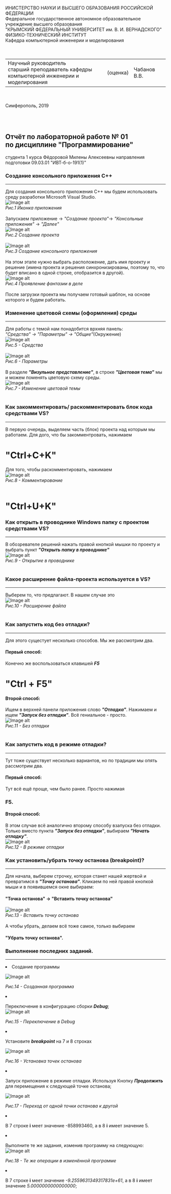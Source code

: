ИНИСТЕРСТВО НАУКИ  И ВЫСШЕГО ОБРАЗОВАНИЯ РОССИЙСКОЙ ФЕДЕРАЦИИ  
Федеральное государственное автономное образовательное учреждение высшего образования  
"КРЫМСКИЙ ФЕДЕРАЛЬНЫЙ УНИВЕРСИТЕТ им. В. И. ВЕРНАДСКОГО"  
ФИЗИКО-ТЕХНИЧЕСКИЙ ИНСТИТУТ  
Кафедра компьютерной инженерии и моделирования
<br/><br/>
<br/>
<table>
<tr><td>Научный руководитель<br/> старший преподаватель кафедры<br/> компьютерной инженерии и моделирования</td>
<td>(оценка)</td>
<td>Чабанов В.В.</td>
</tr>
</table>
<br/><br/>​
Симферополь, 2019<br/><br/>

​
## Отчёт по лабораторной работе № 01<br/>по дисциплине "Программирование" <br/>
​студента 1 курса Фёдоровой Милены Алексеевны направления подготовки 09.03.01 "ИВТ-б-о-191(1)" <br/> 
### Создание консольного приложения С++
---
Для создания консольного приложения С++ мы будем использовать среду разработки Microsoft Visual Studio. <br>
![Image alt](https://github.com/L56joj/SQIDDY/blob/master/Картины%20эпохи%20возрождения/1.VisualStudio.png) <br/>
_Рис.1 Иконка приложения_<br/><br/>
Запускаем приложение -> _"Создание проекта"_-> _"Консольные приложения"_ -> _"Далее"_ <br/>
![Image alt](https://github.com/L56joj/SQIDDY/blob/master/Картины%20эпохи%20возрождения/2.Создать%20проект.png) <br/>
_Рис.2 Создание проекта_ <br/><br/>
![Image alt](https://github.com/L56joj/SQIDDY/blob/master/Картины%20эпохи%20возрождения/3.Консольное%20приложение.png)
<br/>
_Рис.3 Создание консольного приложения_<br/><br/>
На этом этапе нужно выбрать расположение, дать имя проекту и решение (имена проекта и решения синхронизированы, поэтому то, что будет вписано в одной строке, отобразится в другой).
<br/>
![Image alt](https://github.com/L56joj/SQIDDY/blob/master/Картины%20эпохи%20возрождения/4.Имя%20проекта%20и%20решения.png)<br/>
_Рис.4 Проявление фантазии в деле_ <br/><br/>
После загрузки проекта мы получаем готовый шаблон, на основе которого и будем работать. <br/>
### Изменение цветовой схемы (оформления) среды<br/>
---
Для работы с темой нам понадобится врхняя панель:<br/>
_"Средства" -> "Параметры" -> "Общие"_(Окружение)<br/>
![Image alt](https://github.com/L56joj/SQIDDY/blob/master/Картины%20эпохи%20возрождения/5.Средства.png)<br/>
_Рис.5 - Средства_ <br/><br/>
![Image alt](https://github.com/L56joj/SQIDDY/blob/master/Картины%20эпохи%20возрождения/6.Параметры.png) <br/>
_Рис.6 - Параметры_ <br/><br/>
В разделе ***"Визульное представление"***, в строке ***"Цветовая тема"*** мы и можем поменять цветовую схему среды. <br/>
![Image alt](https://github.com/L56joj/SQIDDY/blob/master/Картины%20эпохи%20возрождения/7.Цветовая%20тема.png) <br/>
_Рис.7 - Изменение цветовой темы_<br/><br/>
### Как закомментировать/ раскомментировать блок кода средствами VS? <br/>
---
В первую очередь, выделяем часть (блок) проекта  над которым мы работаем. Для дого, что бы закомментровать, нажимаем <br/>
# "Сtrl+C+K" <br/>
Для того, чтобы раскомментировать, нажимаем <br/>
![Image alt](https://github.com/L56joj/SQIDDY/blob/master/Картины%20эпохи%20возрождения/8.%20Комментарий.png)<br/>
_Рис.8 - Комментирование_ <br/><br/>
# "Ctrl+U+K" <br/>
###  Как открыть в проводнике Windows папку с проектом средствами VS? <br/>
---
В обозревателе решений нажать правой кнопкой мышки по проекту и выбрать пункт ***"Открыть папку в проводнике"***<br/>
![Image alt](https://github.com/L56joj/SQIDDY/blob/master/Картины%20эпохи%20возрождения/9.Открытие%20в%20проводнике.png)<br/>
_Рис.9 - Открытие в проводнике_<br/><br/>
###  Какое расширение файла-проекта используется в VS?<br/>
---
Выберем то, что предлагают. В нашем случае это <br/> 
![Image alt](https://github.com/L56joj/SQIDDY/blob/master/Картины%20эпохи%20возрождения/10.Расширение%20файла.png)<br/>
_Рис.10 - Расширение файла_<br/><br/>
### Как запустить код без отладки?<br/>
---
Для этого сущестует несколько способов. Мы же рассмотрим два.
#### Первый способ: <br/>
Конечно же воспользоваться клавишей ***F5*** <br/>
# "Ctrl + F5" <br/>
#### Второй способ:  <br/>
Ищем в верхней панели приложения слово ***"Отладка"***. Нажимаем и ищем ***"Запуск без отладки"***. Всё гениальное - просто. <br/>
![Image alt](https://github.com/L56joj/SQIDDY/blob/master/Картины%20эпохи%20возрождения/11.Без%20отладки.png)<br/>
_Рис.11 - Без отладки_<br/><br/>
### Как запустить код в режиме отладки? <br/>
---
Тут тоже существует несколько вариантов, но по традиции мы опять рассмотрим два. <br/>
#### Первый способ: <br/>
Тут всё ещё проще, чем было ранее. 
Просто нажимая 
### F5.
#### Второй способ:  <br/>
В этом случае всё аналогично второму способу взапуска без отладки. Только вместо пункта ***"Запуск без отладки"***, выбираем ***"Начать отладку"***. <br/>
![Image alt](https://github.com/L56joj/SQIDDY/blob/master/Картины%20эпохи%20возрождения/12.%20Отладка.png)<br/>
_Рис.12 - В режиме отладки_<br/>
### Как установить/убрать точку останова (breakpoint)? <br/>
---
Для начала, выберем строчку, которая станет нашей жертвой и превратимся в ***"Точку останова"***. Кликаем по ней правой кнопкой мыши и в появившемся окне выбираем: <br/>
#### "Точка останова" -> "Вставить точку останова" <br/>
![Image alt](https://github.com/L56joj/SQIDDY/blob/master/Картины%20эпохи%20возрождения/13.Точка%20останова.png) <br/>
_Рис.13 - Вставить точку останова_<br/><br/>
А чтобы убрать, делаем всё тоже самое, только выбираем <br/>
#### "Убрать точку останова".<br/>
### Выполнение последних заданий. <br/>
---
<li> Создание программы <br/>

![Image alt](https://github.com/L56joj/SQIDDY/blob/master/Картины%20эпохи%20возрождения/14.Изначальный%20вид%20программы.png)<dr/>

_Рис.14 - Созданная программа_<dr/><dr/><li> 

Переключение в конфигурацию сборки ***Debug***; <br/>
![Image alt](https://github.com/L56joj/SQIDDY/blob/master/Картины%20эпохи%20возрождения/15.Переход%20в%20Debug.png)<dr/>

_Рис.15 - Переключение в Debug_<dr/><dr/><li> 

Установите ***breakpoint*** на 7 и 8 строках <dr/>

![Image alt](https://github.com/L56joj/SQIDDY/blob/master/Картины%20эпохи%20возрождения/16.Установка%20breakpoint.png) <dr/>

_Рис.16 - Установка точек останова_<dr/><dr/> <li>

Запуск приложение в режиме отладки. Используя Кнопку ***Продолжить*** для перемещения к следующей точке останова;

![Image alt](https://github.com/L56joj/SQIDDY/blob/master/Картины%20эпохи%20возрождения/17.Переход%20от%20одной%20точки%20к%20другой.png)<dr/>

_Рис.17 - Переход от одной точки останова к другой_<dr/><dr/> <li>

В 7 строке **i** меет значение -858993460, а в 8 **i** имеет значение 5.

<li>

Выполните те же задания, изменив программу на следующую:<dr/>
![Image alt](https://github.com/L56joj/SQIDDY/blob/master/Картины%20эпохи%20возрождения/18.Измененный%20вариант.png)<dr/>

_Рис.18 - Те же операции в изменённой программе_<dr/><dr/> <li>


В 7 строке **i** меет значение _-9.2559631349317831e+61_, а в 8 **i** имеет значение _5.0000000000000000_;
